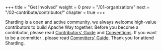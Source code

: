 +++
title = "Get Involved"
weight = 0
prev = "/01-organization/"
next = "/02-contribute/contributor/"
chapter = true
+++

Sharding is a open and active community, we always welcome high-value contributors to build Apache Way together. Before you become a contributor, please read [Contributors' Guide](/02-contribute/contributor/) and [Conventions](/02-contribute/convention/). If you want to be a committer , please read [Committers' Guide](/02-contribute/committer/). Thank you for attend Sharding. 
